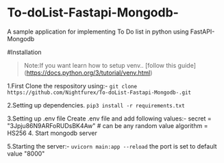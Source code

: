 # To-doList-Fastapi-Mongodb-
A sample application for implementing To Do list in python using FastAPI-Mongodb

#Installation

>Note:If you want learn how to setup venv.. [follow this guide] (https://docs.python.org/3/tutorial/venv.html)


1.First Clone the respository using:-
```git clone https://github.com/Nightfurex/To-doList-Fastapi-Mongodb-.git```

2.Setting up dependencies.
```pip3 install -r requirements.txt```

3.Setting up .env file
Create .env file and add following values:-
secret = "3Jpju86N9ARFoRUDsBK4Aw"  # can be any random value
algorithm = HS256
4. Start mongodb server

5.Starting the server:-
```uvicorn main:app --reload```
the port is set to default value "8000"


